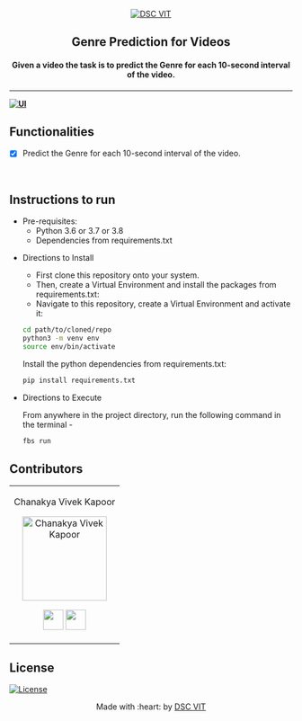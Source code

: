 <p align="center">
<a href="https://dscvit.com">
	<img src="https://user-images.githubusercontent.com/30529572/92081025-fabe6f00-edb1-11ea-9169-4a8a61a5dd45.png" alt="DSC VIT"/>
</a>
	<h2 align="center"> Genre Prediction for Videos  </h2>
	<h4 align="center"> Given a video the task is to predict the Genre for each 10-second interval of the video. <h4>
</p>

---
  [![UI ](https://img.shields.io/badge/User%20Interface-Link%20to%20UI-orange?style=flat-square&logo=appveyor)](https://www.figma.com/file/0XxRAXmjlGwNHXSTdNMvO5/GenrePrediction?node-id=0%3A1)


## Functionalities
- [x]  Predict the Genre for each 10-second interval of the video.

<br>


## Instructions to run
  
* Pre-requisites:
	-  Python 3.6 or 3.7 or 3.8
	-  Dependencies from requirements.txt

<!-- * Using pip
  -  create a virtual environment then:
  ```bash
  pip install background
  Genre_Prediction
  ``` -->
    
* Directions to Install

   - First clone this repository onto your system.<br>
   - Then, create a Virtual Environment and install the packages from requirements.txt: <br>
   - Navigate to this repository, create a Virtual Environment and activate it: <br>
   ```bash
  cd path/to/cloned/repo
  python3 -m venv env
  source env/bin/activate
  ```
  Install the python dependencies from requirements.txt:
    ```bash
    pip install requirements.txt
     ```
* Directions to Execute

    From anywhere in the project directory, run the following command in the terminal -
    ```bash
    fbs run
    ```



## Contributors

<table>
<tr align="center">


<td>

Chanakya Vivek Kapoor

<p align="center">
<img src = "https://dscvit.com/images/dsc-logo-square.svg" width="150" height="150" alt="Chanakya Vivek Kapoor">
</p>
<p align="center">
<a href = "https://github.com/chanakya1310"><img src = "http://www.iconninja.com/files/241/825/211/round-collaboration-social-github-code-circle-network-icon.svg" width="36" height = "36"/></a>
<a href = "https://www.linkedin.com/in/chanakya-vivek-kapoor-a04496167/">
<img src = "http://www.iconninja.com/files/863/607/751/network-linkedin-social-connection-circular-circle-media-icon.svg" width="36" height="36"/>
</a>
</p>
</td>


  </table>
  
## License
[![License](http://img.shields.io/:license-mit-blue.svg?style=flat-square)](http://badges.mit-license.org)

<p align="center">
	Made with :heart: by <a href="https://dscvit.com">DSC VIT</a>
</p>

